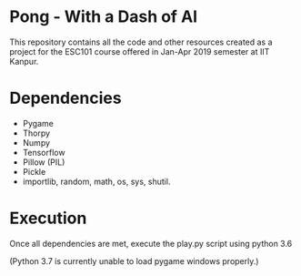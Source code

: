 # Pong - With a Dash of AI

This repository contains all the code and other resources created as a project for the ESC101 course offered in Jan-Apr 2019 semester at IIT Kanpur.

# Dependencies

- Pygame
- Thorpy
- Numpy
- Tensorflow
- Pillow (PIL)
- Pickle
- importlib, random, math, os, sys, shutil.

# Execution

Once all dependencies are met, execute the play.py script using python 3.6

(Python 3.7 is currently unable to load pygame windows properly.)
